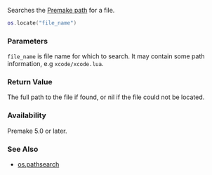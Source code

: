 Searches the [Premake path](Locating-Scripts.md) for a file.

```lua
os.locate("file_name")
```

### Parameters ###

`file_name` is file name for which to search. It may contain some path information, e.g `xcode/xcode.lua`.


### Return Value ###

The full path to the file if found, or nil if the file could not be located.


### Availability ###

Premake 5.0 or later.


### See Also ###

* [os.pathsearch](os.pathsearch.md)
